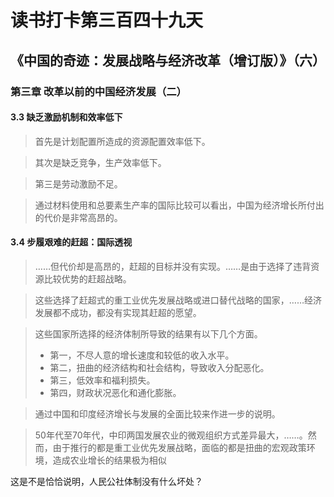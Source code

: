读书打卡第三百四十九天
===
《中国的奇迹：发展战略与经济改革（增订版）》（六）
---

### 第三章 改革以前的中国经济发展（二）

#### 3.3 缺乏激励机制和效率低下

> 首先是计划配置所造成的资源配置效率低下。

> 其次是缺乏竞争，生产效率低下。

> 第三是劳动激励不足。

> 通过材料使用和总要素生产率的国际比较可以看出，中国为经济增长所付出的代价是非常高昂的。

#### 3.4 步履艰难的赶超：国际透视

> ……但代价却是高昂的，赶超的目标并没有实现。……是由于选择了违背资源比较优势的赶超战略。

> 这些选择了赶超式的重工业优先发展战略或进口替代战略的国家，……经济发展都不成功，都没有实现其赶超的愿望。

> 这些国家所选择的经济体制所导致的结果有以下几个方面。
> * 第一，不尽人意的增长速度和较低的收入水平。
> * 第二，扭曲的经济结构和社会结构，导致收入分配恶化。
> * 第三，低效率和福利损失。
> * 第四，财政状况恶化和通化膨胀。

> 通过中国和印度经济增长与发展的全面比较来作进一步的说明。

> 50年代至70年代，中印两国发展农业的微观组织方式差异最大，……。然而，由于推行的都是重工业优先发展战略，面临的都是扭曲的宏观政策环境，造成农业增长的结果极为相似 

这是不是恰恰说明，人民公社体制没有什么坏处？